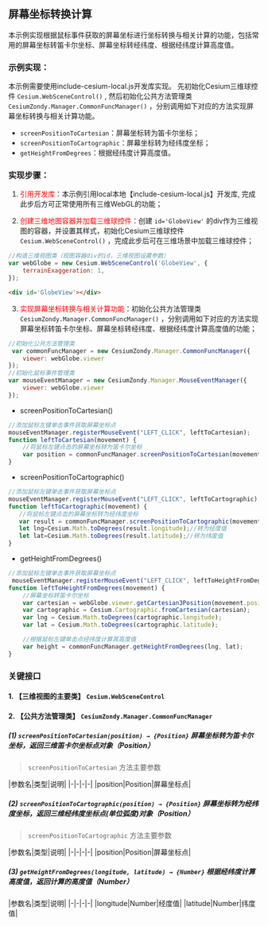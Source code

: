 ## 屏幕坐标转换计算

本示例实现根据鼠标事件获取的屏幕坐标进行坐标转换与相关计算的功能，包括常用的屏幕坐标转笛卡尔坐标、屏幕坐标转经纬度、根据经纬度计算高度值。

### 示例实现：

本示例需要使用include-cesium-local.js开发库实现。
先初始化Cesium三维球控件 `Cesium.WebSceneControl()` , 然后初始化公共方法管理类 `CesiumZondy.Manager.CommonFuncManager()` ，分别调用如下对应的方法实现屏幕坐标转换与相关计算功能。

- `screenPositionToCartesian`：屏幕坐标转为笛卡尔坐标；
- `screenPositionToCartographic`：屏幕坐标转为经纬度坐标；
- `getHeightFromDegrees`：根据经纬度计算高度值。


### 实现步骤：

1. <font color=red>引用开发库</font>：本示例引用local本地【include-cesium-local.js】开发库, 完成此步后方可正常使用所有三维WebGL的功能；

2. <font color=red>创建三维地图容器并加载三维球控件</font>：创建 `id='GlobeView'` 的div作为三维视图的容器，并设置其样式，初始化Cesium三维球控件 `Cesium.WebSceneControl()` ，完成此步后可在三维场景中加载三维球控件；

``` Javascript
//构造三维视图类（视图容器div的id，三维视图设置参数）
var webGlobe = new Cesium.WebSceneControl('GlobeView', {
    terrainExaggeration: 1,
});
```

``` html
<div id='GlobeView'></div>
```

3. <font color=red>实现屏幕坐标转换与相关计算功能</font>：初始化公共方法管理类 `CesiumZondy.Manager.CommonFuncManager()` ，分别调用如下对应的方法实现屏幕坐标转笛卡尔坐标、屏幕坐标转经纬度、根据经纬度计算高度值的功能；

``` Javascript
//初始化公共方法管理类
 var commonFuncManager = new CesiumZondy.Manager.CommonFuncManager({
    viewer: webGlobe.viewer
});
//初始化鼠标事件管理类
var mouseEventManager = new CesiumZondy.Manager.MouseEventManager({
    viewer: webGlobe.viewer
});
```

- screenPositionToCartesian()
``` Javascript
//添加鼠标左键单击事件获取屏幕坐标点
mouseEventManager.registerMouseEvent("LEFT_CLICK", leftToCartesian);
function leftToCartesian(movement) {
    //将鼠标左键点击的屏幕坐标转为笛卡尔坐标
    var position = commonFuncManager.screenPositionToCartesian(movement.position);        
}
```
- screenPositionToCartographic()
``` Javascript
//添加鼠标左键单击事件获取屏幕坐标点
mouseEventManager.registerMouseEvent("LEFT_CLICK", leftToCartographic);
function leftToCartographic(movement) {
   //将鼠标左键点击的屏幕坐标转为经纬度坐标
   var result = commonFuncManager.screenPositionToCartographic(movement.position);
   let lng=Cesium.Math.toDegrees(result.longitude);//转为经度值
   let lat=Cesium.Math.toDegrees(result.latitude);//转为纬度值
}
```

- getHeightFromDegrees()
``` Javascript
//添加鼠标左键单击事件获取屏幕坐标点
 mouseEventManager.registerMouseEvent("LEFT_CLICK", leftToHeightFromDegrees);
function leftToHeightFromDegrees(movement) {
    //屏幕坐标转笛卡尔坐标
    var cartesian = webGlobe.viewer.getCartesian3Position(movement.position, cartesian);
    var cartographic = Cesium.Cartographic.fromCartesian(cartesian);
    var lng = Cesium.Math.toDegrees(cartographic.longitude);
    var lat = Cesium.Math.toDegrees(cartographic.latitude);

    //根据鼠标左键单击点经纬度计算其高度值
    var height = commonFuncManager.getHeightFromDegrees(lng, lat);
}
```

### 关键接口

#### 1. 【三维视图的主要类】 `Cesium.WebSceneControl`

#### 2. 【公共方法管理类】 `CesiumZondy.Manager.CommonFuncManager`


##### (1) `screenPositionToCartesian(position) → {Position}` 屏幕坐标转为笛卡尔坐标，返回三维笛卡尔坐标点对象（Position）

> `screenPositionToCartesian` 方法主要参数

|参数名|类型|说明|
|-|-|-|-|
|position|Position|屏幕坐标点|


##### (2) `screenPositionToCartographic(position) → {Position}` 屏幕坐标转为经纬度坐标，返回三维经纬度坐标点(单位弧度)对象（Position）

> `screenPositionToCartographic` 方法主要参数

|参数名|类型|说明|
|-|-|-|-|
|position|Position|屏幕坐标点|


##### (3) `getHeightFromDegrees(longitude, latitude) → {Number}` 根据经纬度计算高度值，返回计算的高度值（Number）

|参数名|类型|说明|
|-|-|-|-|
|longitude|Number|经度值|
|latitude|Number|纬度值|


 